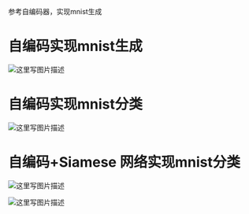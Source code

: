 参考自编码器，实现mnist生成

# 自编码实现mnist生成

![这里写图片描述](http://img.blog.csdn.net/20180122105251469?watermark/2/text/aHR0cDovL2Jsb2cuY3Nkbi5uZXQvd2M3ODE3MDgyNDk=/font/5a6L5L2T/fontsize/400/fill/I0JBQkFCMA==/dissolve/70/gravity/SouthEast)


# 自编码实现mnist分类
![这里写图片描述](https://github.com/fengzhongyouxia/TensorExpand/blob/master/TensorExpand/%E9%A1%B9%E7%9B%AE%E7%BB%83%E4%B9%A0/16%E3%80%81%E8%87%AA%E7%BC%96%E7%A0%81%E5%AE%9E%E7%8E%B0mnist%E7%94%9F%E6%88%90/%E8%87%AA%E7%BC%96%E7%A0%81%E5%AE%9E%E7%8E%B0mnist%E5%88%86%E7%B1%BB.png)

# 自编码+Siamese 网络实现mnist分类
![这里写图片描述](http://img.blog.csdn.net/20180122091759867?watermark/2/text/aHR0cDovL2Jsb2cuY3Nkbi5uZXQvd2M3ODE3MDgyNDk=/font/5a6L5L2T/fontsize/400/fill/I0JBQkFCMA==/dissolve/70/gravity/SouthEast)

![这里写图片描述](http://img.blog.csdn.net/20180122091809331?watermark/2/text/aHR0cDovL2Jsb2cuY3Nkbi5uZXQvd2M3ODE3MDgyNDk=/font/5a6L5L2T/fontsize/400/fill/I0JBQkFCMA==/dissolve/70/gravity/SouthEast)

